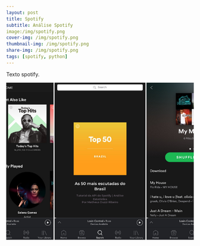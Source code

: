 ```yaml
---
layout: post
title: Spotify
subtitle: Análise Spotify
image:/img/spotify.png
cover-img: /img/spotify.png
thumbnail-img: /img/spotify.png
share-img: /img/spotify.png
tags: [spotify, python]
---
```


Texto spotify.

<img src="/img/spotify.png" alt="Spotify" align="center"/>

